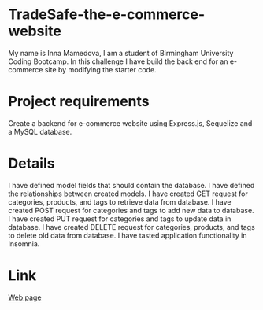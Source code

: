 # TradeSafe-the-e-commerce-website
My name is Inna Mamedova, I am a student of Birmingham University Coding Bootcamp.
In this challenge I have build the back end for an e-commerce site by modifying the starter code.



# Project requirements
Create a backend for e-commerce website using Express.js, Sequelize and a MySQL database.



# Details
I have defined model fields that should contain the database.
I have defined the relationships between created models.
I have created GET request for categories, products, and tags to retrieve data from database.
I have created POST request for categories and tags to add new data to database.
I have created PUT request for categories and tags to update data in database.
I have created DELETE request for categories, products, and tags to delete old data from database.
I have tasted application functionality in Insomnia.



# Link
[Web page](https://drive.google.com/file/d/1msajHBwvVYMgxqllC4MU6BtpzMjAU4tI/view)
